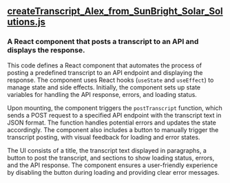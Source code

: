 ## [createTranscript_Alex_from_SunBright_Solar_Solutions.js](createTranscript_Alex_from_SunBright_Solar_Solutions.js)

### A React component that posts a transcript to an API and displays the response.

This code defines a React component that automates the process of posting a predefined transcript to an API endpoint and displaying the response. The component uses React hooks (`useState` and `useEffect`) to manage state and side effects. Initially, the component sets up state variables for handling the API response, errors, and loading status.

Upon mounting, the component triggers the `postTranscript` function, which sends a POST request to a specified API endpoint with the transcript text in JSON format. The function handles potential errors and updates the state accordingly. The component also includes a button to manually trigger the transcript posting, with visual feedback for loading and error states.

The UI consists of a title, the transcript text displayed in paragraphs, a button to post the transcript, and sections to show loading status, errors, and the API response. The component ensures a user-friendly experience by disabling the button during loading and providing clear error messages.

